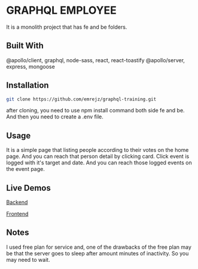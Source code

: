# GRAPHQL EMPLOYEE

It is a monolith project that has fe and be folders.

## Built With

@apollo/client, graphql, node-sass, react, react-toastify @apollo/server, express, mongoose

## Installation

```bash
git clone https://github.com/emrejz/graphql-training.git
```

after cloning, you need to use npm install command both side fe and be. And then you need to create a .env file.

## Usage

It is a simple page that listing people according to their votes on the home page.
And you can reach that person detail by clicking card.
Click event is logged with it's target and date. And you can reach those logged events on the event page.

## Live Demos

[Backend](https://erin-joyous-blackbuck.cyclic.app/graphql)

[Frontend](https://graphql-employee.surge.sh/)

## Notes

I used free plan for service and, one of the drawbacks of the free plan may be that the server goes to sleep after amount minutes of inactivity. So you may need to wait.
